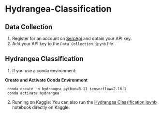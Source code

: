 # Hydrangea-Classification

## Data Collection
1. Register for an account on [SerpApi](https://serpapi.com/) and obtain your API key.
2. Add your API key to the `Data Collection.ipynb` file.

## Hydrangea Classification
1. If you use a conda environment:

  **Create and Activate Conda Environment**
  
     conda create -n hydrangea python=3.11 tensorflow=2.16.1
     conda activate hydrangea
     
2. Running on Kaggle:
  You can also run the [Hydrangea Classification.ipynb](https://www.kaggle.com/code/elenamotonishi/beginner-hydrangea-classification?scriptVersionId=189850834) notebook directly on Kaggle.
